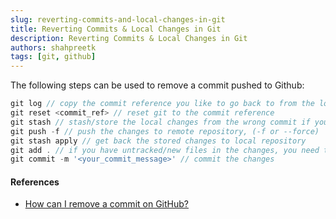 ```yaml
---
slug: reverting-commits-and-local-changes-in-git
title: Reverting Commits & Local Changes in Git
description: Reverting Commits & Local Changes in Git
authors: shahpreetk
tags: [git, github]
---
```


The following steps can be used to remove a commit pushed to Github:

<!-- truncate -->

```js
git log // copy the commit reference you like to go back to from the log
git reset <commit_ref> // reset git to the commit reference
git stash // stash/store the local changes from the wrong commit if you want to keep the commit changes
git push -f // push the changes to remote repository, (-f or --force)
git stash apply // get back the stored changes to local repository
git add . // if you have untracked/new files in the changes, you need to add them to git
git commit -m '<your_commit_message>' // commit the changes
```

#### References

- [How can I remove a commit on GitHub?](https://stackoverflow.com/a/44415889)
